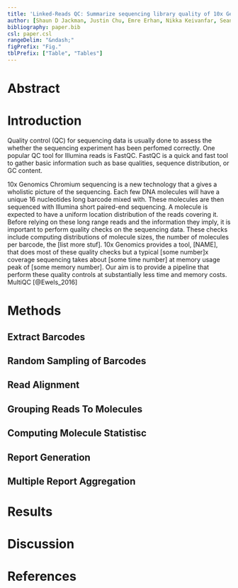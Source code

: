 ```yaml
---
title: 'Linked-Reads QC: Summarize sequencing library quality of 10x Genomics Chromium linked reads'
author: [Shaun D Jackman, Justin Chu, Emre Erhan, Nikka Keivanfar, Sean La, Swapna Menon, Tatyana Mozgacheva, Baraa Orabi, Chen Yang, Hamid Younesy]
bibliography: paper.bib
csl: paper.csl
rangeDelim: "&ndash;"
figPrefix: "Fig."
tblPrefix: ["Table", "Tables"]
---
```


# Abstract

# Introduction
Quality control (QC) for sequencing data is usually done to assess the whether the sequencing experiment has been perfomed correctly. One popular QC tool for Illumina reads is FastQC. FastQC is a quick and fast tool to gather basic information such as base qualities, sequence distribution, or GC content.

10x Genomics Chromium sequencing is a new technology that a gives a wholistic picture of the sequencing. Each few DNA molecules will have a unique 16 nucleotides long barcode mixed with. These molecules are then sequenced with Illumina short paired-end sequencing. A molecule is expected to have a uniform location distribution of the reads covering it. Before relying on these long range reads and the information they imply, it is important to perform quality checks on the sequencing data. These checks include computing distributions of molecule sizes, the number of molecules per barcode, the [list more stuf]. 10x Genomics provides a tool, [NAME], that does most of these quality checks but a typical [some number]x coverage sequencing takes about [some time number] at memory usage peak of [some memory number]. Our aim is to provide a pipeline that perform these quality controls at substantially less time and memory costs.
MultiQC [@Ewels_2016]

# Methods
## Extract Barcodes

## Random Sampling of Barcodes

## Read Alignment

## Grouping Reads To Molecules

## Computing Molecule Statistisc

## Report Generation

## Multiple Report Aggregation
# Results

# Discussion

# References

